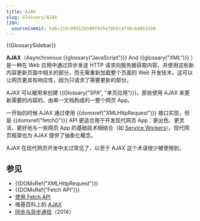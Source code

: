 ```yaml
---
title: AJAX
slug: Glossary/AJAX
l10n:
  sourceCommit: 5d6c210c89552b590f035e78b5c4f48cb48b32b6
---
```


{{GlossarySidebar}}

**AJAX**（Asynchronous {{glossary("JavaScript")}} And {{glossary("XML")}} ）是一种在 Web 应用中通过异步发送 HTTP 请求向服务器获取内容，并使用这些新内容更新页面中相关的部分，而无需重新加载整个页面的 Web 开发技术。这可以让网页更具有响应性，因为只请求了需要更新的部分。

AJAX 可以被用来创建 {{Glossary("SPA", "单页应用")}}，那些使用 AJAX 来更新需要的内容的、由单一文档构成的一整个网页 App。

一开始的时候 AJAX 通过使用 {{domxref("XMLHttpRequest")}} 接口实现，但是 {{domxref("fetch()")}} API 更适合用于开发现代网页 App：更出色、更灵活、更好地与一些网页 App 的基础技术相结合（如 [Service Workers](/zh-CN/docs/Web/API/Service_Worker_API)）。现代网页框架也为 AJAX 提供了抽象化概念。

AJAX 在现代网页开发中太过常见了，以至于 AJAX 这个术语很少被使用到。

## 参见

- {{DOMxRef("XMLHttpRequest")}}
- {{DOMxRef("Fetch API")}}
- [使用 Fetch API](/zh-CN/docs/Web/API/Fetch_API/Using_Fetch)
- 维基百科上的 [AJAX](https://zh.wikipedia.org/wiki/AJAX)
- [同步与异步通信](https://peoplesofttutorial.com/difference-between-synchronous-and-asynchronous-messaging/)（2014）
